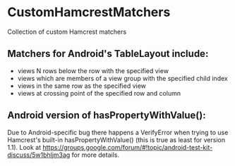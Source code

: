 # CustomHamcrestMatchers
Collection of custom Hamcrest matchers

## Matchers for Android's TableLayout include:
- views N rows below the row with the specified view
- views which are members of a view group with the specified child index
- views in the same row as the specified view
- views at crossing point of the specified row and column

## Android version of hasPropertyWithValue():
Due to Android-specific bug there happens a VerifyError when trying to use Hamcrest's built-in hasPropertyWithValue() (this is true as least for version 1.1). 
Look at https://groups.google.com/forum/#!topic/android-test-kit-discuss/5w1bhljm3ag for more details.